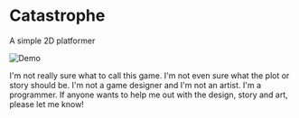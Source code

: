 # Catastrophe
A simple 2D platformer

![Demo](https://i.imgur.com/O2lcqpI.gif "Demo")

I'm not really sure what to call this game. I'm not even sure what the plot or story should be. I'm not a game designer and I'm not an artist. I'm a programmer. If anyone wants to help me out with the design, story and art, please let me know!
